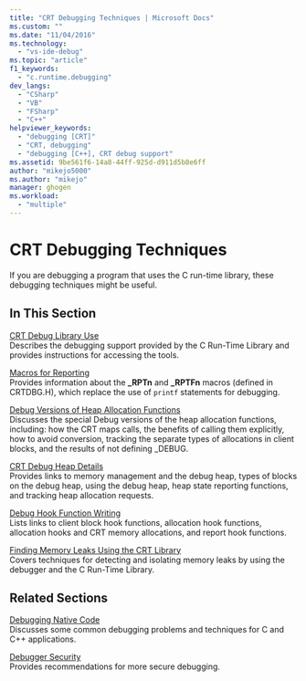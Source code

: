 ```yaml
---
title: "CRT Debugging Techniques | Microsoft Docs"
ms.custom: ""
ms.date: "11/04/2016"
ms.technology: 
  - "vs-ide-debug"
ms.topic: "article"
f1_keywords: 
  - "c.runtime.debugging"
dev_langs: 
  - "CSharp"
  - "VB"
  - "FSharp"
  - "C++"
helpviewer_keywords: 
  - "debugging [CRT]"
  - "CRT, debugging"
  - "debugging [C++], CRT debug support"
ms.assetid: 9be561f6-14a8-44ff-925d-d911d5b8e6ff
author: "mikejo5000"
ms.author: "mikejo"
manager: ghogen
ms.workload: 
  - "multiple"
---
```

# CRT Debugging Techniques
If you are debugging a program that uses the C run-time library, these debugging techniques might be useful.  
  
## In This Section  
 [CRT Debug Library Use](../debugger/crt-debug-library-use.md)  
 Describes the debugging support provided by the C Run-Time Library and provides instructions for accessing the tools.  
  
 [Macros for Reporting](../debugger/macros-for-reporting.md)  
 Provides information about the **_RPTn** and **_RPTFn** macros (defined in CRTDBG.H), which replace the use of `printf` statements for debugging.  
  
 [Debug Versions of Heap Allocation Functions](../debugger/debug-versions-of-heap-allocation-functions.md)  
 Discusses the special Debug versions of the heap allocation functions, including: how the CRT maps calls, the benefits of calling them explicitly, how to avoid conversion, tracking the separate types of allocations in client blocks, and the results of not defining _DEBUG.  
  
 [CRT Debug Heap Details](../debugger/crt-debug-heap-details.md)  
 Provides links to memory management and the debug heap, types of blocks on the debug heap, using the debug heap, heap state reporting functions, and tracking heap allocation requests.  
  
 [Debug Hook Function Writing](../debugger/debug-hook-function-writing.md)  
 Lists links to client block hook functions, allocation hook functions, allocation hooks and CRT memory allocations, and report hook functions.  
  
 [Finding Memory Leaks Using the CRT Library](../debugger/finding-memory-leaks-using-the-crt-library.md)  
 Covers techniques for detecting and isolating memory leaks by using the debugger and the C Run-Time Library.  
  
## Related Sections  
 [Debugging Native Code](../debugger/debugging-native-code.md)  
 Discusses some common debugging problems and techniques for C and C++ applications.  
  
 [Debugger Security](../debugger/debugger-security.md)  
 Provides recommendations for more secure debugging.